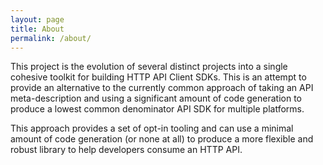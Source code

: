 ```yaml
---
layout: page
title: About
permalink: /about/
---
```


This project is the evolution of several distinct projects into a single cohesive toolkit for building HTTP API Client SDKs.  This is an attempt to provide an alternative to the currently common approach of taking an API meta-description and using a significant amount of code generation to produce a lowest common denominator API SDK for multiple platforms.

This approach provides a set of opt-in tooling and can use a minimal amount of code generation (or none at all) to produce a more flexible and robust library to help developers consume an HTTP API.  
